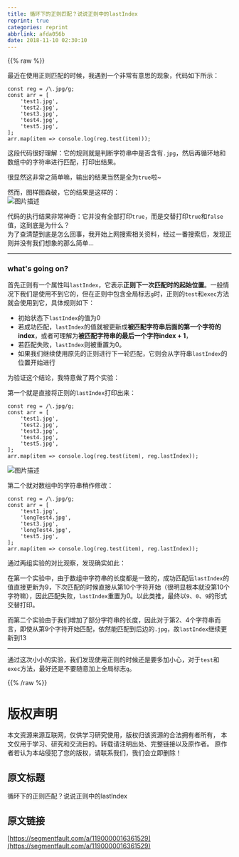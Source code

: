 ```yaml
---
title: 循环下的正则匹配？说说正则中的lastIndex
reprint: true
categories: reprint
abbrlink: afda056b
date: 2018-11-10 02:30:10
---
```


{{% raw %}}
<p>&#x6700;&#x8FD1;&#x5728;&#x4F7F;&#x7528;&#x6B63;&#x5219;&#x5339;&#x914D;&#x7684;&#x65F6;&#x5019;&#xFF0C;&#x6211;&#x9047;&#x5230;&#x4E00;&#x4E2A;&#x975E;&#x5E38;&#x6709;&#x610F;&#x601D;&#x7684;&#x73B0;&#x8C61;&#xFF0C;&#x4EE3;&#x7801;&#x5982;&#x4E0B;&#x6240;&#x793A;&#xFF1A;</p><div class="widget-codetool" style="display:none"><div class="widget-codetool--inner"><span class="selectCode code-tool" data-toggle="tooltip" data-placement="top" title="" data-original-title="&#x5168;&#x9009;"></span> <span type="button" class="copyCode code-tool" data-toggle="tooltip" data-placement="top" data-clipboard-text="const reg = /\.jpg/g;
const arr = [
    &apos;test1.jpg&apos;,
    &apos;test2.jpg&apos;,
    &apos;test3.jpg&apos;,
    &apos;test4.jpg&apos;,
    &apos;test5.jpg&apos;,
];
arr.map(item =&gt; console.log(reg.test(item)));" title="" data-original-title="&#x590D;&#x5236;"></span> <span type="button" class="saveToNote code-tool" data-toggle="tooltip" data-placement="top" title="" data-original-title="&#x653E;&#x8FDB;&#x7B14;&#x8BB0;"></span></div></div><pre class="javascript hljs"><code class="javascript"><span class="hljs-keyword">const</span> reg = <span class="hljs-regexp">/\.jpg/g</span>;
<span class="hljs-keyword">const</span> arr = [
    <span class="hljs-string">&apos;test1.jpg&apos;</span>,
    <span class="hljs-string">&apos;test2.jpg&apos;</span>,
    <span class="hljs-string">&apos;test3.jpg&apos;</span>,
    <span class="hljs-string">&apos;test4.jpg&apos;</span>,
    <span class="hljs-string">&apos;test5.jpg&apos;</span>,
];
arr.map(<span class="hljs-function"><span class="hljs-params">item</span> =&gt;</span> <span class="hljs-built_in">console</span>.log(reg.test(item)));</code></pre><p>&#x8FD9;&#x6BB5;&#x4EE3;&#x7801;&#x5F88;&#x597D;&#x7406;&#x89E3;&#xFF1A;&#x5B83;&#x7684;&#x89C4;&#x5219;&#x5C31;&#x662F;&#x5224;&#x65AD;&#x5B57;&#x7B26;&#x4E32;&#x4E2D;&#x662F;&#x5426;&#x542B;&#x6709;<code>.jpg</code>&#xFF0C;&#x7136;&#x540E;&#x518D;&#x5FAA;&#x73AF;&#x5730;&#x548C;&#x6570;&#x7EC4;&#x4E2D;&#x7684;&#x5B57;&#x7B26;&#x4E32;&#x8FDB;&#x884C;&#x5339;&#x914D;&#xFF0C;&#x6253;&#x5370;&#x51FA;&#x7ED3;&#x679C;&#x3002;</p><p>&#x5F88;&#x663E;&#x7136;&#x8FD9;&#x975E;&#x5E38;&#x4E4B;&#x7B80;&#x5355;&#x561B;&#xFF0C;&#x8F93;&#x51FA;&#x7684;&#x7ED3;&#x679C;&#x5F53;&#x7136;&#x662F;&#x5168;&#x4E3A;<code>true</code>&#x5566;~</p><p>&#x7136;&#x800C;&#xFF0C;&#x56FE;&#x6837;&#x56FE;&#x68EE;&#x7834;&#xFF0C;&#x5B83;&#x7684;&#x7ED3;&#x679C;&#x662F;&#x8FD9;&#x6837;&#x7684;&#xFF1A;<br><span class="img-wrap"><img data-src="/img/bVbgOxg?w=340&amp;h=270" src="https://static.alili.tech/img/bVbgOxg?w=340&amp;h=270" alt="&#x56FE;&#x7247;&#x63CF;&#x8FF0;" title="&#x56FE;&#x7247;&#x63CF;&#x8FF0;" style="cursor:pointer;display:inline"></span></p><p>&#x4EE3;&#x7801;&#x7684;&#x6267;&#x884C;&#x7ED3;&#x679C;&#x975E;&#x5E38;&#x795E;&#x5947;&#xFF1A;&#x5B83;&#x5E76;&#x6CA1;&#x6709;&#x5168;&#x90E8;&#x6253;&#x5370;<code>true</code>&#xFF0C;&#x800C;&#x662F;&#x4EA4;&#x66FF;&#x6253;&#x5370;<code>true</code>&#x548C;<code>false</code>&#x503C;&#xFF0C;&#x8FD9;&#x5230;&#x5E95;&#x662F;&#x4E3A;&#x4EC0;&#x4E48;&#xFF1F;<br>&#x4E3A;&#x4E86;&#x67E5;&#x6E05;&#x695A;&#x5230;&#x5E95;&#x662F;&#x600E;&#x4E48;&#x56DE;&#x4E8B;&#xFF0C;&#x6211;&#x5F00;&#x59CB;&#x4E0A;&#x7F51;&#x641C;&#x7D22;&#x76F8;&#x5173;&#x8D44;&#x6599;&#xFF0C;&#x7ECF;&#x8FC7;&#x4E00;&#x756A;&#x641C;&#x7D22;&#x540E;&#xFF0C;&#x53D1;&#x73B0;&#x6B63;&#x5219;&#x5E76;&#x6CA1;&#x6709;&#x6211;&#x4EEC;&#x60F3;&#x8C61;&#x7684;&#x90A3;&#x4E48;&#x7B80;&#x5355;...</p><hr><h3 id="articleHeader0">what&apos;s going on?</h3><p>&#x9996;&#x5148;&#x6B63;&#x5219;&#x6709;&#x4E00;&#x4E2A;&#x5C5E;&#x6027;&#x53EB;<code>lastIndex</code>&#xFF0C;&#x5B83;&#x8868;&#x793A;<strong>&#x6B63;&#x5219;&#x4E0B;&#x4E00;&#x6B21;&#x5339;&#x914D;&#x65F6;&#x7684;&#x8D77;&#x59CB;&#x4F4D;&#x7F6E;</strong>&#x3002;&#x4E00;&#x822C;&#x60C5;&#x51B5;&#x4E0B;&#x6211;&#x4EEC;&#x662F;&#x4F7F;&#x7528;&#x4E0D;&#x5230;&#x5B83;&#x7684;&#xFF0C;&#x4F46;&#x5728;&#x6B63;&#x5219;&#x4E2D;&#x5305;&#x542B;&#x5168;&#x5C40;&#x6807;&#x5FD7;<code>g</code>&#x65F6;&#xFF0C;&#x6B63;&#x5219;&#x7684;<code>test</code>&#x548C;<code>exec</code>&#x65B9;&#x6CD5;&#x5C31;&#x4F1A;&#x4F7F;&#x7528;&#x5230;&#x5B83;&#xFF0C;&#x5177;&#x4F53;&#x89C4;&#x5219;&#x5982;&#x4E0B;&#xFF1A;</p><ul><li>&#x521D;&#x59CB;&#x72B6;&#x6001;&#x4E0B;<code>lastIndex</code>&#x7684;&#x503C;&#x4E3A;0</li><li>&#x82E5;&#x6210;&#x529F;&#x5339;&#x914D;&#xFF0C;<code>lastIndex</code>&#x7684;&#x503C;&#x5C31;&#x88AB;&#x66F4;&#x65B0;&#x6210;<strong>&#x88AB;&#x5339;&#x914D;&#x5B57;&#x7B26;&#x4E32;&#x540E;&#x9762;&#x7684;&#x7B2C;&#x4E00;&#x4E2A;&#x5B57;&#x7B26;&#x7684;index</strong>&#xFF0C;&#x6216;&#x8005;&#x53EF;&#x7406;&#x89E3;&#x4E3A;<strong>&#x88AB;&#x5339;&#x914D;&#x5B57;&#x7B26;&#x4E32;&#x7684;&#x6700;&#x540E;&#x4E00;&#x4E2A;&#x5B57;&#x7B26;index + 1</strong>&#xFF0C;</li><li>&#x82E5;&#x5339;&#x914D;&#x5931;&#x8D25;&#xFF0C;<code>lastIndex</code>&#x5219;&#x88AB;&#x91CD;&#x7F6E;&#x4E3A;0&#x3002;</li><li>&#x5982;&#x679C;&#x6211;&#x4EEC;&#x7EE7;&#x7EED;&#x4F7F;&#x7528;&#x539F;&#x5148;&#x7684;&#x6B63;&#x5219;&#x8FDB;&#x884C;&#x4E0B;&#x4E00;&#x8F6E;&#x5339;&#x914D;&#xFF0C;&#x5B83;&#x5219;&#x4F1A;&#x4ECE;&#x5B57;&#x7B26;&#x4E32;<code>lastIndex</code>&#x7684;&#x4F4D;&#x7F6E;&#x5F00;&#x59CB;&#x8FDB;&#x884C;</li></ul><p>&#x4E3A;&#x9A8C;&#x8BC1;&#x8FD9;&#x4E2A;&#x7ED3;&#x8BBA;&#xFF0C;&#x6211;&#x7279;&#x610F;&#x505A;&#x4E86;&#x4E24;&#x4E2A;&#x5B9E;&#x9A8C;&#xFF1A;</p><p>&#x7B2C;&#x4E00;&#x4E2A;&#x5C31;&#x662F;&#x76F4;&#x63A5;&#x5C06;&#x6B63;&#x5219;&#x7684;<code>lastIndex</code>&#x6253;&#x5370;&#x51FA;&#x6765;&#xFF1A;</p><div class="widget-codetool" style="display:none"><div class="widget-codetool--inner"><span class="selectCode code-tool" data-toggle="tooltip" data-placement="top" title="" data-original-title="&#x5168;&#x9009;"></span> <span type="button" class="copyCode code-tool" data-toggle="tooltip" data-placement="top" data-clipboard-text="const reg = /\.jpg/g;
const arr = [
    &apos;test1.jpg&apos;,
    &apos;test2.jpg&apos;,
    &apos;test3.jpg&apos;,
    &apos;test4.jpg&apos;,
    &apos;test5.jpg&apos;,
];
arr.map(item =&gt; console.log(reg.test(item), reg.lastIndex));" title="" data-original-title="&#x590D;&#x5236;"></span> <span type="button" class="saveToNote code-tool" data-toggle="tooltip" data-placement="top" title="" data-original-title="&#x653E;&#x8FDB;&#x7B14;&#x8BB0;"></span></div></div><pre class="javascript hljs"><code class="javascript"><span class="hljs-keyword">const</span> reg = <span class="hljs-regexp">/\.jpg/g</span>;
<span class="hljs-keyword">const</span> arr = [
    <span class="hljs-string">&apos;test1.jpg&apos;</span>,
    <span class="hljs-string">&apos;test2.jpg&apos;</span>,
    <span class="hljs-string">&apos;test3.jpg&apos;</span>,
    <span class="hljs-string">&apos;test4.jpg&apos;</span>,
    <span class="hljs-string">&apos;test5.jpg&apos;</span>,
];
arr.map(<span class="hljs-function"><span class="hljs-params">item</span> =&gt;</span> <span class="hljs-built_in">console</span>.log(reg.test(item), reg.lastIndex));</code></pre><p><span class="img-wrap"><img data-src="/img/bVbgOxy?w=284&amp;h=274" src="https://static.alili.tech/img/bVbgOxy?w=284&amp;h=274" alt="&#x56FE;&#x7247;&#x63CF;&#x8FF0;" title="&#x56FE;&#x7247;&#x63CF;&#x8FF0;" style="cursor:pointer;display:inline"></span></p><p>&#x7B2C;&#x4E8C;&#x4E2A;&#x5C31;&#x5BF9;&#x6570;&#x7EC4;&#x4E2D;&#x7684;&#x5B57;&#x7B26;&#x4E32;&#x7A0D;&#x4F5C;&#x4FEE;&#x6539;&#xFF1A;</p><div class="widget-codetool" style="display:none"><div class="widget-codetool--inner"><span class="selectCode code-tool" data-toggle="tooltip" data-placement="top" title="" data-original-title="&#x5168;&#x9009;"></span> <span type="button" class="copyCode code-tool" data-toggle="tooltip" data-placement="top" data-clipboard-text="const reg = /\.jpg/g;
const arr = [
    &apos;test1.jpg&apos;,
    &apos;longTest4.jpg&apos;,
    &apos;test3.jpg&apos;,
    &apos;longTest4.jpg&apos;,
    &apos;test5.jpg&apos;,
];
arr.map(item =&gt; console.log(reg.test(item), reg.lastIndex));" title="" data-original-title="&#x590D;&#x5236;"></span> <span type="button" class="saveToNote code-tool" data-toggle="tooltip" data-placement="top" title="" data-original-title="&#x653E;&#x8FDB;&#x7B14;&#x8BB0;"></span></div></div><pre class="javascript hljs"><code class="javascript"><span class="hljs-keyword">const</span> reg = <span class="hljs-regexp">/\.jpg/g</span>;
<span class="hljs-keyword">const</span> arr = [
    <span class="hljs-string">&apos;test1.jpg&apos;</span>,
    <span class="hljs-string">&apos;longTest4.jpg&apos;</span>,
    <span class="hljs-string">&apos;test3.jpg&apos;</span>,
    <span class="hljs-string">&apos;longTest4.jpg&apos;</span>,
    <span class="hljs-string">&apos;test5.jpg&apos;</span>,
];
arr.map(<span class="hljs-function"><span class="hljs-params">item</span> =&gt;</span> <span class="hljs-built_in">console</span>.log(reg.test(item), reg.lastIndex));</code></pre><p>&#x901A;&#x8FC7;&#x4E24;&#x7EC4;&#x5B9E;&#x9A8C;&#x7684;&#x5BF9;&#x6BD4;&#x89C2;&#x5BDF;&#xFF0C;&#x53D1;&#x73B0;&#x786E;&#x5B9E;&#x5982;&#x6B64;&#xFF1A;</p><p>&#x5728;&#x7B2C;&#x4E00;&#x4E2A;&#x5B9E;&#x9A8C;&#x4E2D;&#xFF0C;&#x7531;&#x4E8E;&#x6570;&#x7EC4;&#x4E2D;&#x5B57;&#x7B26;&#x4E32;&#x7684;&#x957F;&#x5EA6;&#x90FD;&#x662F;&#x4E00;&#x81F4;&#x7684;&#xFF0C;&#x6210;&#x529F;&#x5339;&#x914D;&#x540E;<code>lastIndex</code>&#x7684;&#x503C;&#x76F4;&#x63A5;&#x66F4;&#x65B0;&#x4E3A;9&#xFF0C;&#x4E0B;&#x6B21;&#x5339;&#x914D;&#x7684;&#x65F6;&#x5019;&#x76F4;&#x63A5;&#x4ECE;&#x7B2C;10&#x4E2A;&#x5B57;&#x7B26;&#x5F00;&#x59CB;&#xFF08;&#x5F88;&#x660E;&#x663E;&#x6839;&#x672C;&#x5C31;&#x6CA1;&#x7B2C;10&#x4E2A;&#x5B57;&#x7B26;&#x561B;&#xFF09;&#xFF0C;&#x56E0;&#x6B64;&#x5339;&#x914D;&#x5931;&#x8D25;&#xFF0C;<code>lastIndex</code>&#x91CD;&#x7F6E;&#x4E3A;0&#x3002;&#x4EE5;&#x6B64;&#x7C7B;&#x63A8;&#xFF0C;&#x6700;&#x7EC8;&#x4EE5;<code>9</code>&#x3001;<code>0</code>&#x3001;<code>9</code>&#x7684;&#x5F62;&#x5F0F;&#x4EA4;&#x66FF;&#x6253;&#x5370;&#x3002;</p><p>&#x800C;&#x7B2C;&#x4E8C;&#x4E2A;&#x5B9E;&#x9A8C;&#x7531;&#x4E8E;&#x6211;&#x4EEC;&#x589E;&#x52A0;&#x4E86;&#x90E8;&#x5206;&#x5B57;&#x7B26;&#x4E32;&#x7684;&#x957F;&#x5EA6;&#xFF0C;&#x56E0;&#x6B64;&#x5BF9;&#x4E8E;&#x7B2C;2&#x3001;4&#x4E2A;&#x5B57;&#x7B26;&#x4E32;&#x800C;&#x8A00;&#xFF0C;&#x5373;&#x4F7F;&#x4ECE;&#x7B2C;9&#x4E2A;&#x5B57;&#x7B26;&#x5F00;&#x59CB;&#x5339;&#x914D;&#xFF0C;&#x4F9D;&#x7136;&#x80FD;&#x5339;&#x914D;&#x5230;&#x540E;&#x8FB9;&#x7684;<code>.jpg</code>&#xFF0C;&#x6545;<code>lastIndex</code>&#x7EE7;&#x7EED;&#x66F4;&#x65B0;&#x5230;13</p><hr><p>&#x901A;&#x8FC7;&#x8FD9;&#x6B21;&#x5C0F;&#x5C0F;&#x7684;&#x5B9E;&#x9A8C;&#xFF0C;&#x6211;&#x4EEC;&#x53D1;&#x73B0;&#x4F7F;&#x7528;&#x6B63;&#x5219;&#x7684;&#x65F6;&#x5019;&#x8FD8;&#x662F;&#x8981;&#x591A;&#x52A0;&#x5C0F;&#x5FC3;&#xFF0C;&#x5BF9;&#x4E8E;<code>test</code>&#x548C;<code>exec</code>&#x65B9;&#x6CD5;&#xFF0C;&#x6700;&#x597D;&#x8FD8;&#x662F;&#x4E0D;&#x8981;&#x968F;&#x610F;&#x52A0;&#x4E0A;&#x5168;&#x5C40;&#x6807;&#x5FD7;<code>g</code>&#x3002;</p>
{{% /raw %}}

# 版权声明
本文资源来源互联网，仅供学习研究使用，版权归该资源的合法拥有者所有，
本文仅用于学习、研究和交流目的。转载请注明出处、完整链接以及原作者。
原作者若认为本站侵犯了您的版权，请联系我们，我们会立即删除！

## 原文标题
循环下的正则匹配？说说正则中的lastIndex

## 原文链接
[https://segmentfault.com/a/1190000016361529](https://segmentfault.com/a/1190000016361529)

